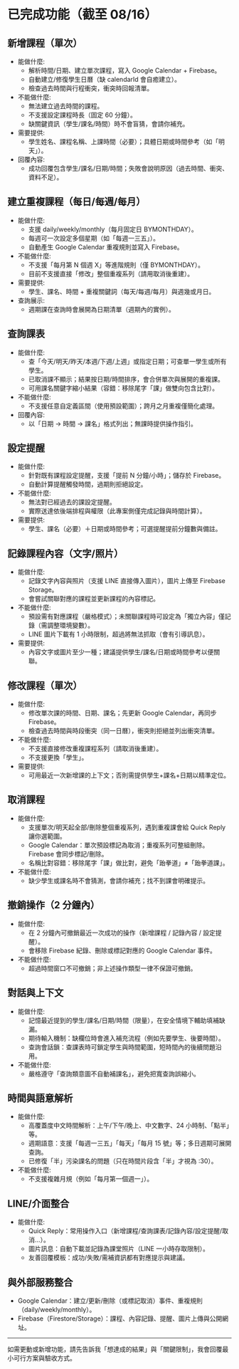 # 已完成功能（截至 08/16）

## 新增課程（單次）
- 能做什麼:
  - 解析時間/日期、建立單次課程，寫入 Google Calendar + Firebase。
  - 自動建立/修復學生日曆（缺 calendarId 會自癒建立）。
  - 檢查過去時間與行程衝突，衝突時回報清單。
- 不能做什麼:
  - 無法建立過去時間的課程。
  - 不支援設定課程時長（固定 60 分鐘）。
  - 缺關鍵資訊（學生/課名/時間）時不會盲猜，會請你補充。
- 需要提供:
  - 學生姓名、課程名稱、上課時間（必要）；具體日期或時間參考（如「明天」）。
- 回覆內容:
  - 成功回覆包含學生/課名/日期/時間；失敗會說明原因（過去時間、衝突、資料不足）。

## 建立重複課程（每日/每週/每月）
- 能做什麼:
  - 支援 daily/weekly/monthly（每月固定日 BYMONTHDAY）。
  - 每週可一次設定多個星期（如「每週一三五」）。
  - 自動產生 Google Calendar 重複規則並寫入 Firebase。
- 不能做什麼:
  - 不支援「每月第 N 個週 X」等進階規則（僅 BYMONTHDAY）。
  - 目前不支援直接「修改」整個重複系列（請用取消後重建）。
- 需要提供:
  - 學生、課名、時間 + 重複關鍵詞（每天/每週/每月）與週幾或月日。
- 查詢展示:
  - 週期課在查詢時會展開為日期清單（週期內的實例）。

## 查詢課表
- 能做什麼:
  - 查「今天/明天/昨天/本週/下週/上週」或指定日期；可查單一學生或所有學生。
  - 已取消課不顯示；結果按日期/時間排序，會合併單次與展開的重複課。
  - 可用課名關鍵字縮小結果（容錯：移除尾字「課」做雙向包含比對）。
- 不能做什麼:
  - 不支援任意自定義區間（使用預設範圍）；跨月之月重複僅簡化處理。
- 回覆內容:
  - 以「日期 → 時間 → 課名」格式列出；無課時提供操作指引。

## 設定提醒
- 能做什麼:
  - 針對既有課程設定提醒，支援「提前 N 分鐘/小時」；儲存於 Firebase。
  - 自動計算提醒觸發時間，過期則拒絕設定。
- 不能做什麼:
  - 無法對已經過去的課設定提醒。
  - 實際送達依後端排程與權限（此專案側僅完成記錄與時間計算）。
- 需要提供:
  - 學生、課名（必要）＋日期或時間參考；可選提醒提前分鐘數與備註。

## 記錄課程內容（文字/照片）
- 能做什麼:
  - 記錄文字內容與照片（支援 LINE 直接傳入圖片），圖片上傳至 Firebase Storage。
  - 會嘗試關聯對應的課程並更新課程的內容標記。
- 不能做什麼:
  - 預設需有對應課程（嚴格模式）；未關聯課程時可設定為「獨立內容」僅記錄（需調整環境變數）。
  - LINE 圖片下載有 1 小時限制，超過將無法抓取（會有引導訊息）。
- 需要提供:
  - 內容文字或圖片至少一種；建議提供學生/課名/日期或時間參考以便關聯。

## 修改課程（單次）
- 能做什麼:
  - 修改單次課的時間、日期、課名；先更新 Google Calendar，再同步 Firebase。
  - 檢查過去時間與時段衝突（同一日曆），衝突則拒絕並列出衝突清單。
- 不能做什麼:
  - 不支援直接修改重複課程系列（請取消後重建）。
  - 不支援更換「學生」。
- 需要提供:
  - 可用最近一次新增課的上下文；否則需提供學生+課名+日期以精準定位。

## 取消課程
- 能做什麼:
  - 支援單次/明天起全部/刪除整個重複系列，遇到重複課會給 Quick Reply 讓你選範圍。
  - Google Calendar：單次預設標記為取消；重複系列可整組刪除。Firebase 會同步標記/刪除。
  - 名稱比對容錯：移除尾字「課」做比對，避免「跆拳道」≠「跆拳道課」。
- 不能做什麼:
  - 缺少學生或課名時不會猜測，會請你補充；找不到課會明確提示。

## 撤銷操作（2 分鐘內）
- 能做什麼:
  - 在 2 分鐘內可撤銷最近一次成功的操作（新增課程 / 記錄內容 / 設定提醒）。
  - 會移除 Firebase 紀錄、刪除或標記對應的 Google Calendar 事件。
- 不能做什麼:
  - 超過時間窗口不可撤銷；非上述操作類型一律不保證可撤銷。

## 對話與上下文
- 能做什麼:
  - 記憶最近提到的學生/課名/日期/時間（限量），在安全情境下輔助填補缺漏。
  - 期待輸入機制：缺欄位時會進入補充流程（例如先要學生、後要時間）。
  - 查詢會話鎖：查課表時可鎖定學生與時間範圍，短時間內的後續問題沿用。
- 不能做什麼:
  - 嚴格遵守「查詢類意圖不自動補課名」，避免把寬查詢誤縮小。

## 時間與語意解析
- 能做什麼:
  - 高覆蓋度中文時間解析：上午/下午/晚上、中文數字、24 小時制、「點半」等。
  - 週期語意：支援「每週一三五」「每天」「每月 15 號」等；多日週期可展開查詢。
  - 已修復「半」污染課名的問題（只在時間片段含「半」才視為 :30）。
- 不能做什麼:
  - 不支援複雜月規（例如「每月第一個週一」）。

## LINE/介面整合
- 能做什麼:
  - Quick Reply：常用操作入口（新增課程/查詢課表/記錄內容/設定提醒/取消…）。
  - 圖片訊息：自動下載並記錄為課堂照片（LINE 一小時存取限制）。
  - 友善回覆模板：成功/失敗/需補資訊都有對應提示與建議。

## 與外部服務整合
- Google Calendar：建立/更新/刪除（或標記取消）事件、重複規則（daily/weekly/monthly）。
- Firebase（Firestore/Storage）：課程、內容記錄、提醒、圖片上傳與公開網址。

---

如需更動或新增功能，請先告訴我「想達成的結果」與「關鍵限制」，我會回覆最小可行方案與驗收方式。
